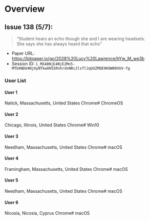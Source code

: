 # Overview

## Issue 138 (5/7):

> “Student hears an echo though she and I are wearing headsets.  
> She says she has always heard that echo”

- Paper URL: https://bitpaper.io/go/2028%20Lucy%20Lawrence/hYw_M_we3b
- Session ID: `1_MX40NjE4NjE2Mn5-MTU4NDU4NjUyNTkwOH55RnhrdnNRc2lsTlJqUUZMOE9KOW00VUV-fg`

### User List

#### User 1
Natick, Massachusetts, United States
Chrome# ChromeOS

#### User 2
Chicago, Illinois, United States
Chrome# Win10

#### User 3
Needham, Massachusetts, United States
Chrome# macOS

#### User 4
Framingham, Massachusetts, United States
Chrome# macOS

#### User 5
Needham, Massachusetts, United States
Chrome# macOS

#### User 6
Nicosia, Nicosia, Cyprus
Chrome# macOS

